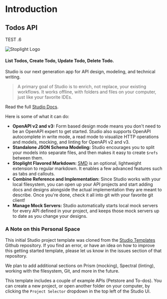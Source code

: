 # Introduction

## Todos API
TEST .6

![Stoplight Logo](../assets/images/stoplightLogo.png)

#### List Todos, Create Todo, Update Todo, Delete Todo.

Studio is our next generation app for API design, modeling, and technical writing. 

> A primary goal of Studio is to enrich, not replace, your existing workflows. It works offline, with folders and files on your computer, just like your favorite IDEs.

Read the full [Studio Docs](https://stoplight.io/p/docs/gh/stoplightio/studio).

Here is some of what it can do:

- **OpenAPI v2 and v3:** Form based design mode means you don't need to be an OpenAPI expert to get started. Studio also supports OpenAPI autocomplete in write mode, a read mode to visualize HTTP operations and models, mocking, and linting for OpenAPI v2 and v3.
- **Standalone JSON Schema Modeling:** Studio encourages you to split your models into separate files, and then makes it easy to create `$refs` between them.
- **Stoplight Flavored Markdown:** [SMD](./markdown/stoplight-flavored-markdown.md) is an optional, lightweight extension to regular markdown. It enables a few advanced features such as tabs and callouts.
- **Combine Reference and Implementation:** Since Studio works with your local filesystem, you can open up your API projects and start adding docs and designs alongside the actual implementation they are meant to describe. Once you're done, check it all into git with your favorite git client!
- **Manage Mock Servers:** Studio automatically starts local mock servers for every API defined in your project, and keeps those mock servers up to date as you change your designs.

### A Note on this Personal Space

This initial Studio project template was cloned from the [Studio Templates](https://github.com/stoplightio/studio-templates) Github repository. If you find an error, or have an idea on how to improve this getting started template, please let us know in the issues section of that repository.

We plan to add additional sections on Prism (mocking), Spectral (linting), working with the filesystem, Git, and more in the future.

This template includes a couple of example APIs (Petstore and To-dos). You can create a new project, or open another folder on your computer, by clicking the `Project Selector` dropdown in the top left of the Studio UI.
